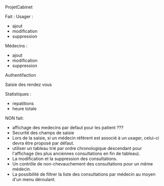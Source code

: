 ProjetCabinet

Fait :
Usager :
- ajout
- modification
- suppression

Médecins :
- ajout
- modification
- suppression

Authentifaction


Saisie des rendez vous 


Statistiques :
- repatitions
- heure totale


NON fait:
 - affichage des medecins par defaut pour les patient ???
 - Securité des champs de saisie 
 - Lors de la saisie, si un médecin référent est associé à un usager, celui-ci devra être proposé par défaut.
- utiliser un tableau trié par ordre chronologique descendant pour l'affichage (les plus anciennes consultations en fin de tableau).
 - La modification et la suppression des consultations.
 - Un contrôle de non-chevauchement des consultations pour un même médecin.
 - La possibilité de filtrer la liste des consultations par médecin au moyen d'un menu déroulant.

